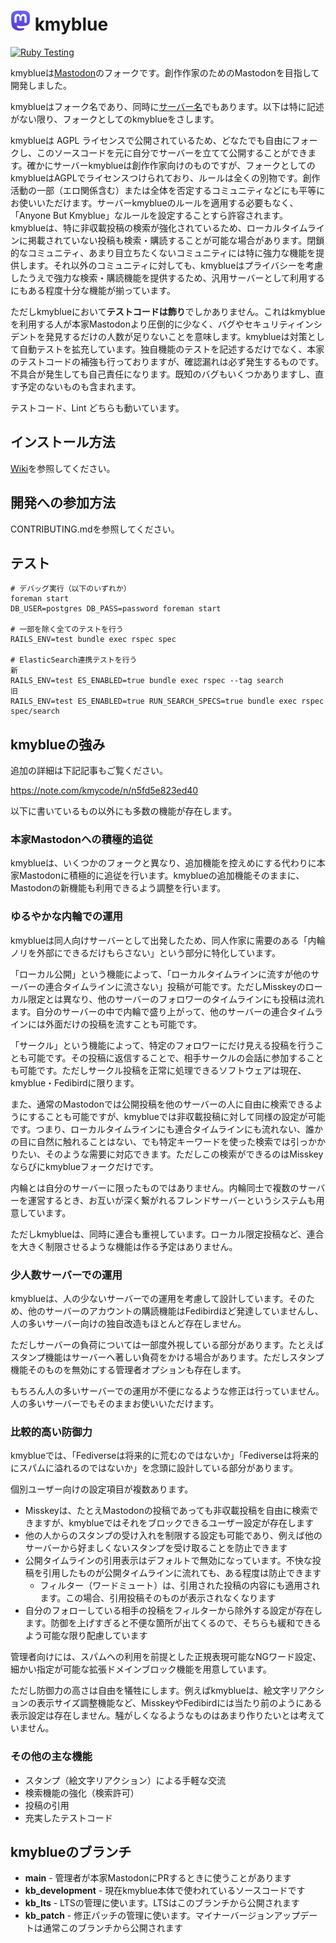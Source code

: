 # ![kmyblue icon](https://raw.githubusercontent.com/kmycode/mastodon/kb_development/app/javascript/icons/favicon-32x32.png) kmyblue

[![Ruby Testing](https://github.com/kmycode/mastodon/actions/workflows/test-ruby.yml/badge.svg)](https://github.com/kmycode/mastodon/actions/workflows/test-ruby.yml)

kmyblueは[Mastodon](https://github.com/mastodon/mastodon)のフォークです。創作作家のためのMastodonを目指して開発しました。

kmyblueはフォーク名であり、同時に[サーバー名](https://kmy.blue)でもあります。以下は特に記述がない限り、フォークとしてのkmyblueをさします。

kmyblueは AGPL ライセンスで公開されているため、どなたでも自由にフォークし、このソースコードを元に自分でサーバーを立てて公開することができます。確かにサーバーkmyblueは創作作家向けのものですが、フォークとしてのkmyblueはAGPLでライセンスつけられており、ルールは全くの別物です。創作活動の一部（エロ関係含む）または全体を否定するコミュニティなどにも平等にお使いいただけます。サーバーkmyblueのルールを適用する必要もなく、「Anyone But Kmyblue」なルールを設定することすら許容されます。  
kmyblueは、特に非収載投稿の検索が強化されているため、ローカルタイムラインに掲載されていない投稿も検索・購読することが可能な場合があります。閉鎖的なコミュニティ、あまり目立ちたくないコミュニティには特に強力な機能を提供します。それ以外のコミュニティに対しても、kmyblueはプライバシーを考慮したうえで強力な検索・購読機能を提供するため、汎用サーバーとして利用するにもある程度十分な機能が揃っています。

ただしkmyblueにおいて**テストコードは飾り**でしかありません。これはkmyblueを利用する人が本家Mastodonより圧倒的に少なく、バグやセキュリティインシデントを発見するだけの人数が足りないことを意味します。kmyblueは対策として自動テストを拡充しています。独自機能のテストを記述するだけでなく、本家のテストコードの補強も行っておりますが、確認漏れは必ず発生するものです。不具合が発生しても自己責任になります。既知のバグもいくつかありますし、直す予定のないものも含まれます。

テストコード、Lint どちらも動いています。

## インストール方法

[Wiki](https://github.com/kmycode/mastodon/wiki/Installation)を参照してください。

## 開発への参加方法

CONTRIBUTING.mdを参照してください。

## テスト

```
# デバッグ実行（以下のいずれか）
foreman start
DB_USER=postgres DB_PASS=password foreman start

# 一部を除く全てのテストを行う
RAILS_ENV=test bundle exec rspec spec

# ElasticSearch連携テストを行う
新
RAILS_ENV=test ES_ENABLED=true bundle exec rspec --tag search
旧
RAILS_ENV=test ES_ENABLED=true RUN_SEARCH_SPECS=true bundle exec rspec spec/search
```

## kmyblueの強み

追加の詳細は下記記事もご覧ください。

https://note.com/kmycode/n/n5fd5e823ed40

以下に書いているもの以外にも多数の機能が存在します。

### 本家Mastodonへの積極的追従

kmyblueは、いくつかのフォークと異なり、追加機能を控えめにする代わりに本家Mastodonに積極的に追従を行います。kmyblueの追加機能そのままに、Mastodonの新機能も利用できるよう調整を行います。

### ゆるやかな内輪での運用

kmyblueは同人向けサーバーとして出発したため、同人作家に需要のある「内輪ノリを外部にできるだけもらさない」という部分に特化しています。

「ローカル公開」という機能によって、「ローカルタイムラインに流すが他のサーバーの連合タイムラインに流さない」投稿が可能です。ただしMisskeyのローカル限定とは異なり、他のサーバーのフォロワーのタイムラインにも投稿は流れます。自分のサーバーの中で内輪で盛り上がって、他のサーバーの連合タイムラインには外面だけの投稿を流すことも可能です。

「サークル」という機能によって、特定のフォロワーにだけ見える投稿を行うことも可能です。その投稿に返信することで、相手サークルの会話に参加することも可能です。ただしサークル投稿を正常に処理できるソフトウェアは現在、kmyblue・Fedibirdに限ります。

また、通常のMastodonでは公開投稿を他のサーバーの人に自由に検索できるようにすることも可能ですが、kmyblueでは非収載投稿に対して同様の設定が可能です。つまり、ローカルタイムラインにも連合タイムラインにも流れない、誰かの目に自然に触れることはない、でも特定キーワードを使った検索では引っかかりたい、そのような需要に対応できます。ただしこの検索ができるのはMisskeyならびにkmyblueフォークだけです。

内輪とは自分のサーバーに限ったものではありません。内輪同士で複数のサーバーを運営するとき、お互いが深く繋がれるフレンドサーバーというシステムも用意しています。

ただしkmyblueは、同時に連合も重視しています。ローカル限定投稿など、連合を大きく制限させるような機能は作る予定はありません。

### 少人数サーバーでの運用

kmyblueは、人の少ないサーバーでの運用を考慮して設計しています。そのため、他のサーバーのアカウントの購読機能はFedibirdほど発達していませんし、人の多いサーバー向けの独自改造もほとんど存在しません。

ただしサーバーの負荷については一部度外視している部分があります。たとえばスタンプ機能はサーバーへ著しい負荷をかける場合があります。ただしスタンプ機能そのものを無効にする管理者オプションも存在します。

もちろん人の多いサーバーでの運用が不便になるような修正は行っていません。人の多いサーバーでもそのままお使いいただけます。

### 比較的高い防御力

kmyblueでは、「Fediverseは将来的に荒むのではないか」「Fediverseは将来的にスパムに溢れるのではないか」を念頭に設計している部分があります。

個別ユーザー向けの設定項目が複数あります。

- Misskeyは、たとえMastodonの投稿であっても非収載投稿を自由に検索できますが、kmyblueではそれをブロックできるユーザー設定が存在します
- 他の人からのスタンプの受け入れを制限する設定も可能であり、例えば他のサーバーから好ましくないスタンプを受け取ることを防止できます
- 公開タイムラインの引用表示はデフォルトで無効になっています。不快な投稿を引用したものが公開タイムラインに流れても、ある程度は防止できます
  - フィルター（ワードミュート）は、引用された投稿の内容にも適用されます。この場合、引用投稿そのものが表示されなくなります
- 自分のフォローしている相手の投稿をフィルターから除外する設定が存在します。防御を上げすぎると不便な箇所が出てくるので、そちらも緩和できるよう可能な限り配慮しています

管理者向けには、スパムへの利用を前提とした正規表現可能なNGワード設定、細かい指定が可能な拡張ドメインブロック機能を用意しています。

ただし防御力の高さは自由を犠牲にします。例えばkmyblueは、絵文字リアクションの表示サイズ調整機能など、MisskeyやFedibirdには当たり前のようにある表示設定は存在しません。騒がしくなるようなものはあまり作りたいとは考えていません。

### その他の主な機能

- スタンプ（絵文字リアクション）による手軽な交流
- 検索機能の強化（検索許可）
- 投稿の引用
- 充実したテストコード

## kmyblueのブランチ

- **main** - 管理者が本家MastodonにPRするときに使うことがあります
- **kb_development** - 現在kmyblue本体で使われているソースコードです
- **kb_lts** - LTSの管理に使います。LTSはこのブランチから公開されます
- **kb_patch** - 修正パッチの管理に使います。マイナーバージョンアップデートは通常このブランチから公開されます
